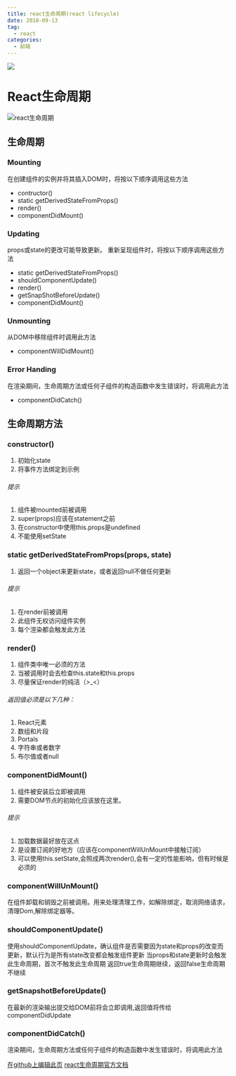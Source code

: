 ```yaml
---
title: react生命周期(react lifecycle)
date: 2018-09-13
tag: 
  - react
categories:
  - 前端
---
```

![](/imgs/react/theme/life.jpg)

# React生命周期
![react生命周期](/imgs/react/lifecycle/lifecycle.jpg)

## 生命周期
### Mounting
在创建组件的实例并将其插入DOM时，将按以下顺序调用这些方法
* contructor()
* static getDerivedStateFromProps()
* render()
* componentDidMount()

### Updating
props或state的更改可能导致更新。 重新呈现组件时，将按以下顺序调用这些方法
* static getDerivedStateFromProps()
* shouldComponentUpdate()
* render()
* getSnapShotBeforeUpdate()
* componentDidMount()

### Unmounting
从DOM中移除组件时调用此方法
* componentWillDidMount()

### Error Handing
在渲染期间，生命周期方法或任何子组件的构造函数中发生错误时，将调用此方法
* componentDidCatch()

## 生命周期方法
### constructor()
  1. 初始化state
  2. 将事件方法绑定到示例

###### 提示
  1. 组件被mounted前被调用
  2. super(props)应该在statement之前
  3. 在constructor中使用this.props是undefined
  4. 不能使用setState

### static getDerivedStateFromProps(props, state)
  1. 返回一个object来更新state，或者返回null不做任何更新

###### 提示
  1. 在render前被调用
  2. 此组件无权访问组件实例
  3. 每个渲染都会触发此方法

### render()
  1. 组件类中唯一必须的方法
  2. 当被调用时会去检查this.state和this.props
  3. 尽量保证render的纯洁（>_<）

###### 返回值必须是以下几种：
  1. React元素
  2. 数组和片段
  3. Portals
  4. 字符串或者数字
  5. 布尔值或者null

### componentDidMount()
  1. 组件被安装后立即被调用
  2. 需要DOM节点的初始化应该放在这里。

###### 提示
  1. 加载数据最好放在这点
  2. 是设置订阅的好地方（应该在componentWillUnMount中接触订阅）
  3. 可以使用this.setState,会照成两次render(),会有一定的性能影响，但有时候是必须的

### componentWillUnMount()
  在组件卸载和销毁之前被调用。用来处理清理工作，如解除绑定，取消网络请求，清理Dom,解除绑定器等。

### shouldComponentUpdate()
  使用shouldComponentUpdate，确认组件是否需要因为state和props的改变而更新，默认行为是所有state改变都会触发组件更新
  当props和state更新时会触发此生命周期，首次不触发此生命周期
  返回true生命周期继续，返回false生命周期不继续

### getSnapshotBeforeUpdate()
  在最新的渲染输出提交给DOM前将会立即调用,返回值将传给componentDidUpdate

### componentDidCatch()
  渲染期间，生命周期方法或任何子组件的构造函数中发生错误时，将调用此方法

[在github上编辑此页](https://github.com/Iwouldliketobeapig/hexo-dt/blob/master/source/_posts/react/react-lifecycle.md)
[react生命周期官方文档](https://reactjs.org/docs/react-component.html)
